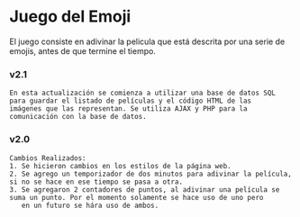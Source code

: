 # Juego del Emoji 

El juego consiste en adivinar la pelicula que está descrita por una serie de emojis, antes de que termine el tiempo.

### v2.1
```
En esta actualización se comienza a utilizar una base de datos SQL para guardar el listado de películas y el código HTML de las 
imágenes que las representan. Se utiliza AJAX y PHP para la comunicación con la base de datos.
```

### v2.0
```
Cambios Realizados:
1. Se hicieron cambios en los estilos de la página web. 
2. Se agrego un temporizador de dos minutos para adivinar la película, si no se hace en ese tiempo se pasa a otra.
3. Se agregaron 2 contadores de puntos, al adivinar una película se suma un punto. Por el momento solamente se hace uso de uno pero 
   en un futuro se hára uso de ambos.
```
